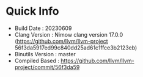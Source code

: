 # Quick Info
* Build Date : 20230609
* Clang Version : Nimow clang version 17.0.0 (https://github.com/llvm/llvm-project 56f3da5917ed99c840dd25ad61c1ffce3b2123eb)
* Binutils Version : master
* Compiled Based : https://github.com/llvm/llvm-project/commit/56f3da59

